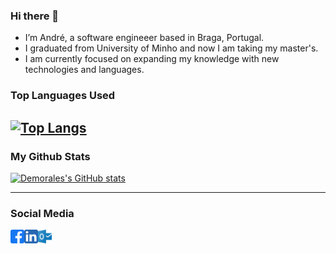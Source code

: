 ### Hi there 👋

- I’m André, a software engineeer based in Braga, Portugal.
- I graduated from University of Minho and now I am taking my master's. 
- I am currently focused on expanding my knowledge with new technologies and languages.

### Top Languages Used
[![Top Langs](https://github-readme-stats.vercel.app/api/top-langs/?username=Demorales1998&layout=compact&theme=solarized-dark)](https://github.com/Demorales1998/github-readme-stats)
----------------------------------------

### My Github Stats
[![Demorales's GitHub stats](https://github-readme-stats.vercel.app/api?username=Demorales1998&show_icons=true&theme=solarized-dark)](https://github.com/Demorales1998/github-readme-stats)

----------------------------------------

### Social Media

<a target="_blank" href="https://www.facebook.com/andre.morais1998">
  <img align="left" alt="Facebook" width="22px" src="https://github.com/Zayts3v/Zayts3v/blob/main/Faceboook.svg" />
</a>
<a target="_blank" href="https://www.linkedin.com/in/andremorais1998/">
  <img align="left" alt="LinkedIN" width="22px" src="https://github.com/Zayts3v/Zayts3v/blob/main/LinkedIN.svg" />
</a>
<a target="_blank" href="mailto:andre_morais98@hotmail.com">
  <img align="left" alt="Mail" width="22px" src="https://github.com/Zayts3v/Zayts3v/blob/main/Outlook.svg" />
</a>

